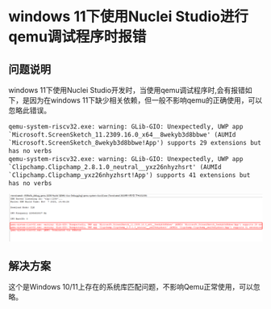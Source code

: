 # windows 11下使用Nuclei Studio进行qemu调试程序时报错

## 问题说明

windows 11下使用Nuclei Studio开发时，当使用qemu调试程序时,会有报错如下，是因为在windows 11下缺少相关依赖，但一般不影响qemu的正确使用，可以忽略此错误。

```
qemu-system-riscv32.exe: warning: GLib-GIO: Unexpectedly, UWP app `Microsoft.ScreenSketch_11.2309.16.0_x64__8wekyb3d8bbwe' (AUMId `Microsoft.ScreenSketch_8wekyb3d8bbwe!App') supports 29 extensions but has no verbs
qemu-system-riscv32.exe: warning: GLib-GIO: Unexpectedly, UWP app `Clipchamp.Clipchamp_2.8.1.0_neutral__yxz26nhyzhsrt' (AUMId `Clipchamp.Clipchamp_yxz26nhyzhsrt!App') supports 41 extensions but has no verbs

```

![](asserts/images/2/vx_16993400095638.png)


## 解决方案

这个是Windows 10/11上存在的系统库匹配问题，不影响Qemu正常使用，可以忽略。
